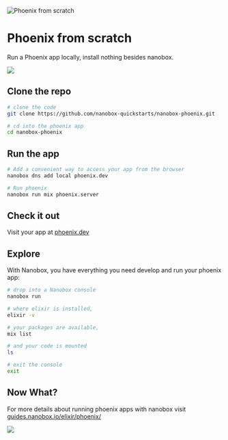 ![Phoenix from scratch](https://guides.nanobox.io/assets/quickstart-icons/phoenix.png)

# Phoenix from scratch

Run a Phoenix app locally, install nothing besides nanobox. 

<a href="https://nanobox.io/download"><img src="https://guides.nanobox.io/assets/quickstart-icons/download.png" /></a>


## Clone the repo

```bash
# clone the code
git clone https://github.com/nanobox-quickstarts/nanobox-phoenix.git

# cd into the phoenix app
cd nanobox-phoenix
```

## Run the app

```bash
# Add a convenient way to access your app from the browser
nanobox dns add local phoenix.dev

# Run phoenix
nanobox run mix phoenix.server
```

## Check it out

Visit your app at <a href="http://phoenix.dev" target="\_blank">phoenix.dev</a>

## Explore
With Nanobox, you have everything you need develop and run your phoenix app:

```bash
# drop into a Nanobox console
nanobox run

# where elixir is installed,
elixir -v

# your packages are available,
mix list

# and your code is mounted
ls

# exit the console
exit
```

## Now What?
For more details about running phoenix apps with nanobox visit [guides.nanobox.io/elixir/phoenix/](https://guides.nanobox.io/elixir/phoenix/)

<a href="https://nanobox.io"><img src="https://guides.nanobox.io/assets/quickstart-icons/footer.png" /></a>
